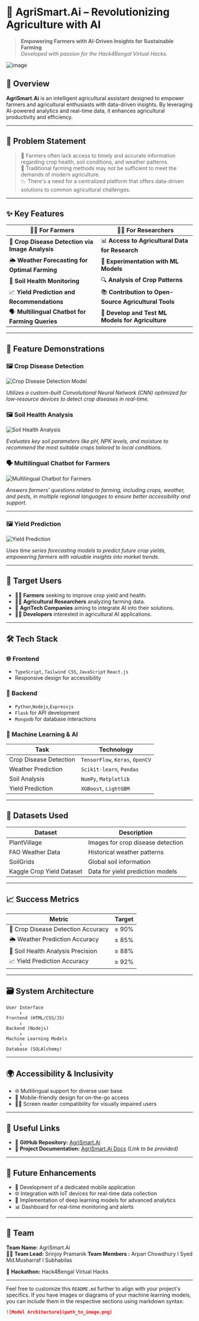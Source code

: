 

# 🌾 AgriSmart.Ai – Revolutionizing Agriculture with AI

> **Empowering Farmers with AI-Driven Insights for Sustainable Farming**  
> *Developed with passion for the Hack4Bengal Virtual Hacks.*

![image](https://github.com/user-attachments/assets/a2360876-9441-4f58-a913-dbb71e362597)


## 🚀 Overview

**AgriSmart.Ai** is an intelligent agricultural assistant designed to empower farmers and agricultural enthusiasts with data-driven insights. By leveraging AI-powered analytics and real-time data, it enhances agricultural productivity and efficiency.

---

## 🧠 Problem Statement

> 🌱 Farmers often lack access to timely and accurate information regarding crop health, soil conditions, and weather patterns.  
> 🌾 Traditional farming methods may not be sufficient to meet the demands of modern agriculture.  
> 📉 There's a need for a centralized platform that offers data-driven solutions to common agricultural challenges.

---

## ✨ Key Features

| 👨‍🌾 For Farmers | 🧑‍💻 For Researchers |
|-----------------|---------------------|
| 📸 **Crop Disease Detection via Image Analysis** | 📊 **Access to Agricultural Data for Research** |
| 🌦️ **Weather Forecasting for Optimal Farming** | 🧪 **Experimentation with ML Models** |
| 🧪 **Soil Health Monitoring** | 🔍 **Analysis of Crop Patterns** |
| 📈 **Yield Prediction and Recommendations** | 📚 **Contribution to Open-Source Agricultural Tools** |
| 🗣️ **Multilingual Chatbot for Farming Queries** | 🧪 **Develop and Test ML Models for Agriculture** |

---

## 📸 Feature Demonstrations

### 🖼️ Crop Disease Detection

![Crop Disease Detection Model](disease_prediction.png)

*Utilizes a custom-built Convolutional Neural Network (CNN) optimized for low-resource devices to detect crop diseases in real-time.*

### 🖼️ Soil Health Analysis

![Soil Health Analysis](crop_prediction.png)

*Evaluates key soil parameters like pH, NPK levels, and moisture to recommend the most suitable crops tailored to local conditions.*





### 🗣️ Multilingual Chatbot for Farmers

![Multilingual Chatbot for Farmers](chatbot.png)

*Answers farmers’ questions related to farming, including crops, weather, and pests, in multiple regional languages to ensure better accessibility and support.*

---

### 🖼️ Yield Prediction

![Yield Prediction](yeild_prediction.png)

*Uses time series forecasting models to predict future crop yields, empowering farmers with valuable insights into market trends.*

---

## 👥 Target Users

- 👨‍🌾 **Farmers** seeking to improve crop yield and health.
- 🧑‍🔬 **Agricultural Researchers** analyzing farming data.
- 🏢 **AgriTech Companies** aiming to integrate AI into their solutions.
- 🧑‍💻 **Developers** interested in agricultural AI applications.

---

## 🛠️ Tech Stack

### 🌐 Frontend

- `TypeScript`, `Tailwind CSS`, `JavaScript` `React.js`
- Responsive design for accessibility

### 🔧 Backend

- `Python`,`Nodejs`,`Expressjs`
- `Flask` for API development
- `Mongodb` for database interactions

### 🤖 Machine Learning & AI

| Task | Technology |
|------|------------|
| Crop Disease Detection | `TensorFlow`, `Keras`, `OpenCV` |
| Weather Prediction | `Scikit-learn`, `Pandas` |
| Soil Analysis | `NumPy`, `Matplotlib` |
| Yield Prediction | `XGBoost`, `LightGBM` |

---

## 🧪 Datasets Used

| Dataset | Description |
|---------|-------------|
| PlantVillage | Images for crop disease detection |
| FAO Weather Data | Historical weather patterns |
| SoilGrids | Global soil information |
| Kaggle Crop Yield Dataset | Data for yield prediction models |

---

## 📈 Success Metrics

| Metric | Target |
|--------|--------|
| 🎯 Crop Disease Detection Accuracy | ≥ 90% |
| 🌦️ Weather Prediction Accuracy | ≥ 85% |
| 🧪 Soil Health Analysis Precision | ≥ 88% |
| 📈 Yield Prediction Accuracy | ≥ 92% |

---

## 🗃️ System Architecture

```plaintext
User Interface
     ↓
Frontend (HTML/CSS/JS)
     ↓
Backend (Nodejs)
     ↓
Machine Learning Models
     ↓
Database (SQLAlchemy)
```

---

## 🌍 Accessibility & Inclusivity

- 🌐 Multilingual support for diverse user base
- 📱 Mobile-friendly design for on-the-go access
- 🧑‍🦯 Screen reader compatibility for visually impaired users

---

## 🔗 Useful Links

- 🧠 **GitHub Repository:** [AgriSmart.Ai](https://github.com/Srinjoy2004/Hack4Bengal-VirtualHacks---AgriSmart.Ai)
- 📄 **Project Documentation:** [AgriSmart.Ai Docs](#) *(Link to be provided)*

---

## 🔮 Future Enhancements

- 📱 Development of a dedicated mobile application
- 🌐 Integration with IoT devices for real-time data collection
- 🧠 Implementation of deep learning models for advanced analytics
- 📊 Dashboard for real-time monitoring and alerts

---

## 🤝 Team

**Team Name:** AgriSmart.Ai  
👨‍💻 **Team Lead:** Srinjoy Pramanik
**Team Members :** Arpan Chowdhury I Syed Md.Musharraf I Subhabilas

🏫 **Hackathon:** Hack4Bengal Virtual Hacks

---

Feel free to customize this `README.md` further to align with your project's specifics. If you have images or diagrams of your machine learning models, you can include them in the respective sections using markdown syntax:

```markdown
![Model Architecture](path_to_image.png)
```

